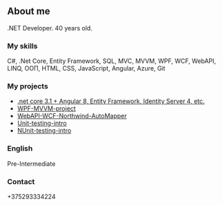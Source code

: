 ## About me

.NET Developer. 40 years old.

### My skills

C#, .Net Core, Entity Framework, SQL, MVC, MVVM, WPF, WCF, WebAPI, LINQ, ООП, HTML, CSS, JavaScript, Angular, Azure, Git

### My projects

- [.net core 3.1 + Angular 8, Entity Framework, Identity Server 4, etc.](https://sambuka.by)
- [WPF-MVVM-project](https://github.com/AAleksanderr/TexodeTask2)
- [WebAPI-WCF-Northwind-AutoMapper](https://github.com/AAleksanderr/northwind-basic-app)
- [Unit-testing-intro](https://github.com/AAleksanderr/Unit-testing-intro)
- [NUnit-testing-intro](https://github.com/AAleksanderr/NUnit-testing-intro)

### English

Pre-Intermediate

### Contact

+375293334224
